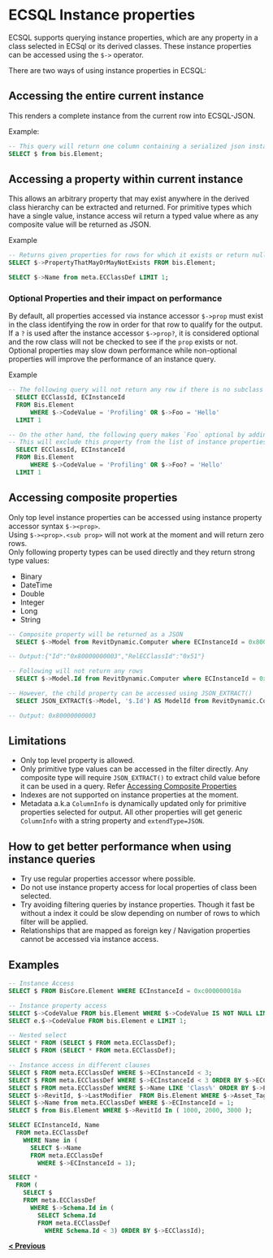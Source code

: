 
# ECSQL Instance properties

ECSQL supports querying instance properties, which are any property in a class selected in ECSql or its derived classes.
These instance properties can be accessed using the `$->` operator.

There are two ways of using instance properties in ECSQL:

## Accessing the entire current instance

This renders a complete instance from the current row into ECSQL-JSON.

Example:

```sql
-- This query will return one column containing a serialized json instance with all the properties.
SELECT $ from bis.Element;
```

## Accessing a property within current instance

This allows an arbitrary property that may exist anywhere in the derived class hierarchy can be extracted and returned.
For primitive types which have a single value, instance access wil return a typed value where as any composite value will be returned as JSON.

Example

```sql
-- Returns given properties for rows for which it exists or return null.
SELECT $->PropertyThatMayOrMayNotExists FROM bis.Element;

SELECT $->Name from meta.ECClassDef LIMIT 1;
```

### Optional Properties and their impact on performance

By default, all properties accessed via instance accessor `$->prop` must exist in the class identifying the row in order for that row to qualify for the output.
If a `?` is used after the instance accessor `$->prop?`, it is considered optional and the row class will not be checked to see if the `prop` exists or not.
Optional properties may slow down performance while non-optional properties will improve the performance of an instance query.

Example

```sql
-- The following query will not return any row if there is no subclass of `Bis.Element` that has both properties `CodeValue` and `Foo` in it.
  SELECT ECClassId, ECInstanceId
  FROM Bis.Element
      WHERE $->CodeValue = 'Profiling' OR $->Foo = 'Hello'
  LIMIT 1
```

```sql
-- On the other hand, the following query makes `Foo` optional by adding `?` at the end like `$->Foo?`.
-- This will exclude this property from the list of instance properties that must exist in the class of a row for it to qualify for output.
  SELECT ECClassId, ECInstanceId
  FROM Bis.Element
      WHERE $->CodeValue = 'Profiling' OR $->Foo? = 'Hello'
  LIMIT 1
```

## Accessing composite properties

Only top level instance properties can be accessed using instance property accessor syntax `$-><prop>`.\
Using `$-><prop>.<sub prop>` will not work at the moment and will return zero rows.\
Only following property types can be used directly and they return strong type values:

- Binary
- DateTime
- Double
- Integer
- Long
- String

```sql
-- Composite property will be returned as a JSON
  SELECT $->Model from RevitDynamic.Computer where ECInstanceId = 0x8000000014c;

-- Output:{"Id":"0x80000000003","RelECClassId":"0x51"}
```

```sql
-- Following will not return any rows
  SELECT $->Model.Id from RevitDynamic.Computer where ECInstanceId = 0x8000000014c;

-- However, the child property can be accessed using JSON_EXTRACT()
  SELECT JSON_EXTRACT($->Model, '$.Id') AS ModelId from RevitDynamic.Computer where ECInstanceId = 0x8000000014c;

-- Output: 0x80000000003
```

## Limitations

- Only top level property is allowed.
- Only primitive type values can be accessed in the filter directly. Any composite type will require `JSON_EXTRACT()` to extract child value before it can be used in a query. Refer [Accessing Composite Properties](#accessing-composite-properties)
- Indexes are not supported on instance properties at the moment.
- Metadata a.k.a `ColumnInfo` is dynamically updated only for primitive properties selected for output. All other properties will get generic `ColumnInfo` with a string property and `extendType=JSON`.

## How to get better performance when using instance queries

- Try use regular properties accessor where possible.
- Do not use instance property access for local properties of class been selected.
- Try avoiding filtering queries by instance properties. Though it fast be without a index it could be slow depending on number of rows to which filter will be applied.
- Relationships that are mapped as foreign key / Navigation properties cannot be accessed via instance access.

## Examples

```sql
-- Instance Access
SELECT $ FROM BisCore.Element WHERE ECInstanceId = 0xc000000018a

-- Instance property access
SELECT $->CodeValue FROM bis.Element WHERE $->CodeValue IS NOT NULL LIMIT 1;
SELECT e.$->CodeValue FROM bis.Element e LIMIT 1;

-- Nested select
SELECT * FROM (SELECT $ FROM meta.ECClassDef);
SELECT $ FROM (SELECT * FROM meta.ECClassDef);

-- Instance access in different clauses
SELECT $ FROM meta.ECClassDef WHERE $->ECInstanceId < 3;
SELECT $ FROM meta.ECClassDef WHERE $->ECInstanceId < 3 ORDER BY $->ECClassId;
SELECT $ FROM meta.ECClassDef WHERE $->Name LIKE 'Class%' ORDER BY $->ECInstanceId DESC;
SELECT $->RevitId, $->LastModifier  FROM Bis.Element WHERE $->Asset_Tag ='COMPUTER 005';
SELECT $->Name from meta.ECClassDef WHERE $->ECInstanceId = 1;
SELECT $ from Bis.Element WHERE $->RevitId In ( 1000, 2000, 3000 );

SELECT ECInstanceId, Name
  FROM meta.ECClassDef
    WHERE Name in (
      SELECT $->Name
      FROM meta.ECClassDef 
        WHERE $->ECInstanceId = 1);

SELECT *
  FROM (
    SELECT $
    FROM meta.ECClassDef
      WHERE $->Schema.Id in (
        SELECT Schema.Id
        FROM meta.ECClassDef
          WHERE Schema.Id < 3) ORDER BY $->ECClassId);
```

[**< Previous**](./BuiltInFunctions.md)
